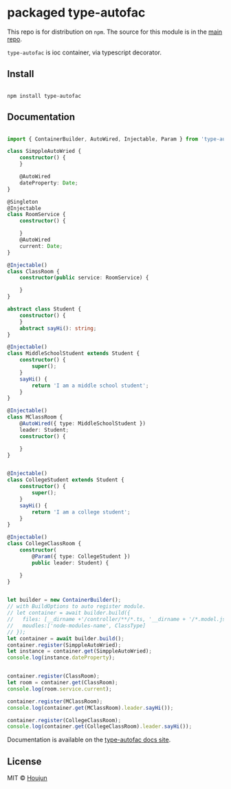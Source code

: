 # packaged type-autofac

This repo is for distribution on `npm`. The source for this module is in the
[main repo](https://github.com/zhouhoujun/type-autofac).

`type-autofac` is ioc container, via typescript decorator.



## Install

```shell

npm install type-autofac

```

## Documentation

```ts

import { ContainerBuilder, AutoWired, Injectable, Param } from 'type-autofac';

class SimppleAutoWried {
    constructor() {
    }

    @AutoWired
    dateProperty: Date;
}

@Singleton
@Injectable
class RoomService {
    constructor() {

    }
    @AutoWired
    current: Date;
}

@Injectable()
class ClassRoom {
    constructor(public service: RoomService) {

    }
}

abstract class Student {
    constructor() {
    }
    abstract sayHi(): string;
}

@Injectable()
class MiddleSchoolStudent extends Student {
    constructor() {
        super();
    }
    sayHi() {
        return 'I am a middle school student';
    }
}

@Injectable()
class MClassRoom {
    @AutoWired({ type: MiddleSchoolStudent })
    leader: Student;
    constructor() {

    }
}


@Injectable()
class CollegeStudent extends Student {
    constructor() {
        super();
    }
    sayHi() {
        return 'I am a college student';
    }
}

@Injectable()
class CollegeClassRoom {
    constructor(
        @Param({ type: CollegeStudent })
        public leader: Student) {

    }
}


let builder = new ContainerBuilder();
// with BuildOptions to auto register module.
// let container = await builder.build({
//   files: [__dirname +'/controller/**/*.ts, '__dirname + '/*.model.js],
//   moudles:['node-modules-name', ClassType]
// });
let container = await builder.build();
container.register(SimppleAutoWried);
let instance = container.get(SimppleAutoWried);
console.log(instance.dateProperty);


container.register(ClassRoom);
let room = container.get(ClassRoom);
console.log(room.service.current);

container.register(MClassRoom);
console.log(container.get(MClassRoom).leader.sayHi());

container.register(CollegeClassRoom);
console.log(container.get(CollegeClassRoom).leader.sayHi());


```

Documentation is available on the
[type-autofac docs site](https://github.com/zhouhoujun/type-autofac).

## License

MIT © [Houjun](https://github.com/zhouhoujun/)